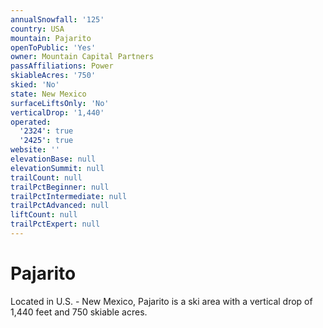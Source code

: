 ```yaml
---
annualSnowfall: '125'
country: USA
mountain: Pajarito
openToPublic: 'Yes'
owner: Mountain Capital Partners
passAffiliations: Power
skiableAcres: '750'
skied: 'No'
state: New Mexico
surfaceLiftsOnly: 'No'
verticalDrop: '1,440'
operated:
  '2324': true
  '2425': true
website: ''
elevationBase: null
elevationSummit: null
trailCount: null
trailPctBeginner: null
trailPctIntermediate: null
trailPctAdvanced: null
liftCount: null
trailPctExpert: null
---
```



# Pajarito

Located in U.S. - New Mexico, Pajarito is a ski area with a vertical drop of 1,440 feet and 750 skiable acres.
